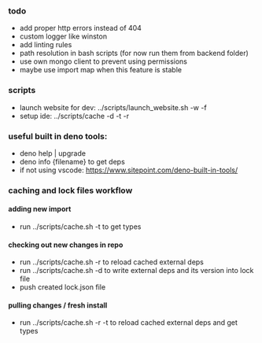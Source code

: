 ### todo
- add proper http errors instead of 404
- custom logger like winston
- add linting rules
- path resolution in bash scripts (for now run them from backend folder)
- use own mongo client to prevent using permissions
- maybe use import map when this feature is stable

### scripts
- launch website for dev: ../scripts/launch_website.sh -w -f
- setup ide: ../scripts/cache -d -t -r

### useful built in deno tools:
- deno help | upgrade
- deno info {filename} to get deps
- if not using vscode: https://www.sitepoint.com/deno-built-in-tools/

### caching and lock files workflow
#### adding new import
- run ../scripts/cache.sh -t to get types
#### checking out new changes in repo
- run ../scripts/cache.sh -r to reload cached external deps
- run ../scripts/cache.sh -d to write external deps and its version into lock file
- push created lock.json file
#### pulling changes / fresh install
- run ../scripts/cache.sh -r -t to reload cached external deps and get types